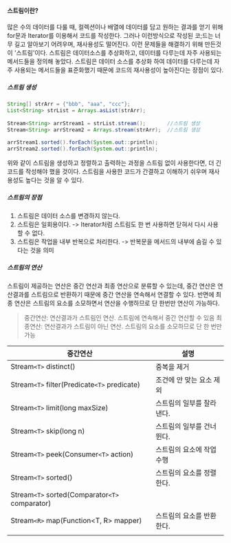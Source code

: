 #### 스트림이란?

많은 수의 데이터를 다룰 때, 컬렉션이나 배열에 데이터를 담고 원하는 결과를 얻기 위해 for문과 Iterator를 이용해서 코드를 작성한다. 그러나 이런방식으로 작성된 코;드는 너무 길고 알아보기 어려우며, 재사용성도 떨어진다.
 이런 문제들을 해결하기 위해 만든것이 '스트림'이다. 스트림은 데이터소스를 추상화하고, 데이터를 다루는데  자주 사용되는 메서드들을 정의해 놓았다.
 스트림은 데이터 소스를 추상화 하여 데이터를 다루는데 자주 사용되는 메서드들을 표준화했기 때문에 코드의 재사용성이 높아진다는 장점이 있다.


##### 스트림 생성
```java
String[] strArr = {"bbb", "aaa", "ccc"};  
List<String> strList = Arrays.asList(strArr);  
  
Stream<String> arrStream1 = strList.stream();       //스트림 생성  
Stream<String> arrStream2 = Arrays.stream(strArr);  //스트림 생성  
  
arrStream1.sorted().forEach(System.out::println);  
arrStream2.sorted().forEach(System.out::println);
```

위와 같이 스트림을 생성하고 정렬하고 출력하는 과정을 스트림 없이 사용한다면, 더 긴 코드를 작성해야 했을 것이다. 스트림을 사용한 코드가 간결하고 이해하기 쉬우며 재사용성도 높다는 것을 알 수 있다.

##### 스트림의 장점
1. 스트림은 데이터 소스를 변경하지 않는다.
2. 스트림은 일회용이다. -> Iterator처럼 스트림도 한 번 사용하면 닫혀서 다시 사용할 수 없다.
3. 스트림은 작업을 내부 반복으로 처리한다. -> 반복문을 메서드의 내부에 숨길 수 있다는 것을 의미

##### 스트림의 연산
스트림이 제공하는 연산은 중간 연산과 최종 연산으로 분류할 수 있는데, 중간 연산은 연산결과를 스트림으로 반환하기 때문에 중간 연산을 연속해서 연결할 수 있다. 반면에 최종 연산은 스트림의 요소를 소모하면서 연산을 수행하므로 단 한번만 연산이 가능하다.
>중간연산: 연산결과가 스트림인 연산. 스트림에 연속해서 중간 연산할 수 있음
>최종연산: 연산결과가 스트림이 아닌 연산. 스트림의 요소를 소모하므로 단 한 번만 가능

| 중간연산                                       | 설명                      |
| ---------------------------------------------- | ------------------------- |
| Stream`<T>` distinct()                         | 중복을 제거               |
| Stream`<T>` filter(Predicate`<T>` predicate)   | 조건에 안 맞는 요소 제외  |
| Stream`<T>` limit(long maxSize)                | 스트림의 일부를 잘라낸다. |
| Stream`<T>` skip(long n)                       | 스트림의 일부를 건너뛴다. |
| Stream`<T>` peek(Consumer`<T>` action)         | 스트림의 요소에 작업수행  |
| Stream`<T>` sorted()                           | 스트림의 요소를 정렬한다. |
| Stream`<T>` sorted(Comparator`<T>` comparator) |                           |
| Stream`<R>` map(Function<T, R> mapper)         | 스트림의 요소를 반환한다. |
|                                                |                           |
